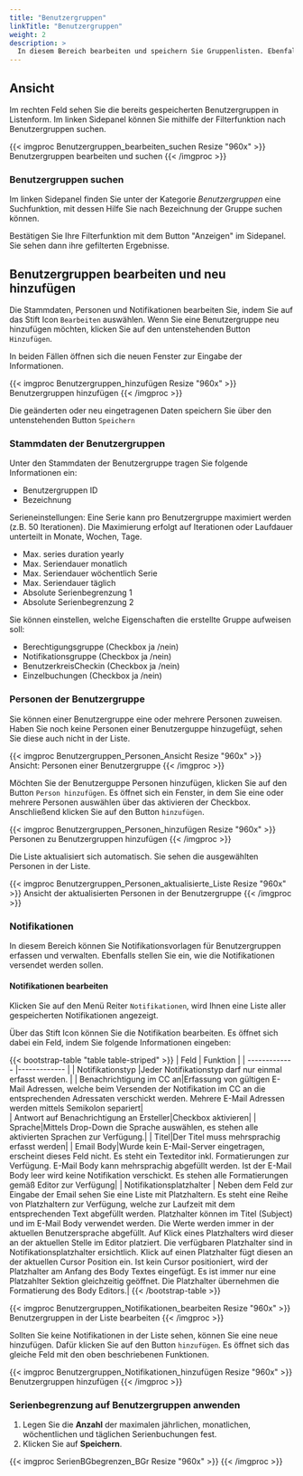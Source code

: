 ```yaml
---
title: "Benutzergruppen"
linkTitle: "Benutzergruppen"
weight: 2
description: >
  In diesem Bereich bearbeiten und speichern Sie Gruppenlisten. Ebenfalls können Sie neue Gruppen anlegen und Stammdaten, Personen und Notifikationen schon bestehender und neuer Gruppen bearbeiten und speichern.
---
```

## Ansicht

Im rechten Feld sehen Sie die bereits gespeicherten Benutzergruppen in Listenform. Im linken Sidepanel können Sie mithilfe der Filterfunktion nach Benutzergruppen suchen.

{{< imgproc Benutzergruppen_bearbeiten_suchen Resize "960x" >}}
Benutzergruppen bearbeiten und suchen 
{{< /imgproc >}}

### Benutzergruppen suchen

Im linken Sidepanel finden Sie unter der Kategorie _Benutzergruppen_ eine Suchfunktion, mit dessen Hilfe Sie nach Bezeichnung der Gruppe suchen können.

Bestätigen Sie Ihre Filterfunktion mit dem Button "Anzeigen" im Sidepanel. Sie sehen dann ihre gefilterten Ergebnisse.

## Benutzergruppen bearbeiten und neu hinzufügen

Die Stammdaten, Personen und Notifikationen bearbeiten Sie, indem Sie auf das Stift Icon `Bearbeiten` auswählen. Wenn Sie eine Benutzergruppe neu hinzufügen möchten, klicken Sie auf den untenstehenden Button `Hinzufügen`.

In beiden Fällen öffnen sich die neuen Fenster zur Eingabe der Informationen.

{{< imgproc Benutzergruppen_hinzufügen Resize "960x" >}}
Benutzergruppen hinzufügen
{{< /imgproc >}}

Die geänderten oder neu eingetragenen Daten speichern Sie über den untenstehenden Button `Speichern`

### Stammdaten der Benutzergruppen

Unter den Stammdaten der Benutzergruppe tragen Sie folgende Informationen ein:

* Benutzergruppen ID 
* Bezeichnung 

Serieneinstellungen: Eine Serie kann pro Benutzergruppe maximiert werden (z.B. 50 Iterationen). Die Maximierung erfolgt auf Iterationen oder Laufdauer unterteilt in Monate, Wochen, Tage.

* Max. series duration yearly 
* Max. Seriendauer monatlich 
* Max. Seriendauer wöchentlich Serie
* Max. Seriendauer täglich
* Absolute Serienbegrenzung 1
* Absolute Serienbegrenzung 2

Sie können einstellen, welche Eigenschaften die erstellte Gruppe aufweisen soll:

* Berechtigungsgruppe (Checkbox ja /nein)
* Notifikationsgruppe (Checkbox ja /nein)
* BenutzerkreisCheckin (Checkbox ja /nein)
* Einzelbuchungen (Checkbox ja /nein)

### Personen der Benutzergruppe 

Sie können einer Benutzergruppe eine oder mehrere Personen zuweisen. Haben Sie noch keine Personen einer Benutzerguppe hinzugefügt, sehen Sie diese auch nicht in der Liste.

{{< imgproc Benutzergruppen_Personen_Ansicht Resize "960x" >}}
Ansicht: Personen einer Benutzergruppe
{{< /imgproc >}}

Möchten Sie der Benutzerguppe Personen hinzufügen, klicken Sie auf den Button `Person hinzufügen`. Es öffnet sich ein Fenster, in dem Sie eine oder mehrere Personen auswählen über das aktivieren der Checkbox. Anschließend klicken Sie auf den Button `hinzufügen`.

{{< imgproc Benutzergruppen_Personen_hinzufügen Resize "960x" >}}
Personen zu Benutzergruppen hinzufügen
{{< /imgproc >}}

Die Liste aktualisiert sich automatisch. Sie sehen die ausgewählten Personen in der Liste.

{{< imgproc Benutzergruppen_Personen_aktualisierte_Liste Resize "960x" >}}
Ansicht der aktualisierten Personen in der Benutzergruppe
{{< /imgproc >}}

### Notifikationen 

In diesem Bereich können Sie Notifikationsvorlagen für Benutzergruppen erfassen und verwalten. Ebenfalls stellen Sie ein, wie die Notifikationen versendet werden sollen.

#### Notifikationen bearbeiten

Klicken Sie auf den Menü Reiter `Notifikationen`, wird Ihnen eine Liste aller gespeicherten Notifikationen angezeigt.

Über das Stift Icon können Sie die Notifikation bearbeiten. Es öffnet sich dabei ein Feld, indem Sie folgende Informationen eingeben:

{{< bootstrap-table "table table-striped" >}}
| Feld          | Funktion      | 
| ------------- |-------------  |
| Notifikationstyp |Jeder Notifikationstyp darf nur einmal erfasst werden. | 
| Benachrichtigung im CC an|Erfassung von gültigen E-Mail Adressen, welche beim Versenden der Notifikation  im CC an die entsprechenden Adressaten verschickt werden. Mehrere E-Mail Adressen werden mittels Semikolon separiert|  
| Antwort auf Benachrichtigung an Ersteller|Checkbox aktivieren|
| Sprache|Mittels Drop-Down die Sprache auswählen, es stehen alle aktivierten Sprachen zur Verfügung.|
| Titel|Der Titel muss mehrsprachig erfasst werden|
| Email Body|Wurde kein E-Mail-Server eingetragen, erscheint dieses Feld nicht. Es steht ein Texteditor inkl. Formatierungen zur Verfügung. E-Mail Body kann mehrsprachig abgefüllt werden. Ist der E-Mail Body leer wird keine Notifikation verschickt. Es stehen alle Formatierungen gemäß Editor zur Verfügung|
| Notifikationsplatzhalter | Neben dem Feld zur Eingabe der Email sehen Sie eine Liste mit Platzhaltern. Es steht eine Reihe von Platzhaltern zur Verfügung, welche zur Laufzeit mit dem entsprechenden Text abgefüllt werden. Platzhalter können im Titel (Subject) und im E-Mail Body verwendet werden. Die Werte werden immer in der aktuellen Benutzersprache abgefüllt. Auf Klick eines Platzhalters wird dieser an der aktuellen Stelle im Editor platziert. Die verfügbaren Platzhalter sind in Notifikationsplatzhalter ersichtlich. Klick auf einen Platzhalter fügt diesen an der aktuellen Cursor Position ein. Ist kein Cursor positioniert, wird der Platzhalter am Anfang des Body Textes eingefügt. Es ist immer nur eine Platzahlter Sektion gleichzeitig geöffnet. Die Platzhalter übernehmen die Formatierung des Body Editors.| 
{{< /bootstrap-table >}}

{{< imgproc Benutzergruppen_Notifikationen_bearbeiten Resize "960x" >}}
Benutzergruppen in der Liste bearbeiten
{{< /imgproc >}}

Sollten Sie keine Notifikationen in der Liste sehen, können Sie eine neue hinzufügen. Dafür klicken Sie auf den Button `hinzufügen`. Es öffnet sich das gleiche Feld mit den oben beschriebenen Funktionen.

{{< imgproc Benutzergruppen_Notifikationen_hinzufügen Resize "960x" >}}
Benutzergruppen hinzufügen
{{< /imgproc >}}

### Serienbegrenzung auf Benutzergruppen anwenden

1. Legen Sie die **Anzahl** der maximalen jährlichen, monatlichen, wöchentlichen und täglichen Serienbuchungen fest.
2. Klicken Sie auf **Speichern**.

{{< imgproc SerienBGbegrenzen_BGr Resize "960x" >}} {{< /imgproc >}}